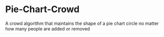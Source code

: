 # Pie-Chart-Crowd
A crowd algorithm that maintains the shape of a pie chart circle no matter how many people are added or removed
